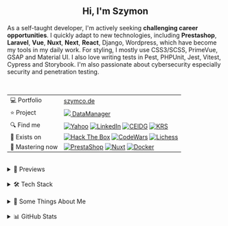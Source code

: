 <h2 align="center">
  Hi, I'm Szymon
</h2>

As a self-taught developer, I'm actively seeking **challenging career opportunities**. I quickly adapt to new technologies, including **Prestashop**, **Laravel**, **Vue**, **Nuxt**, **Next**, **React**, Django, Wordpress, which have become my tools in my daily work. For styling, I mostly use CSS3/SCSS, PrimeVue, GSAP and Material UI. I also love writing tests in Pest, PHPUnit, Jest, Vitest, Cypress and Storybook. I'm also passionate about cybersecurity especially security and penetration testing.



<br>

<table>
  <tr>
    <td>💻 Portfolio</td>
    <td><a href="https://szymco.de" target="_blank">szymco.de</a></td>
  </tr>
  <tr>
    <td>⭐ Project</td>
    <td>
      <a href="https://data-manager.atomic-it.org" target="_blank"><img src="https://github.com/SzymCode/SzymCode/assets/107359025/8454470d-3f70-484a-b12e-b902530cb9ba" height="12"> DataManager</a>
    </td>
  </tr>
  <tr>
    <td>🔍 Find me</td>
    <td>
      <a href="mailto:szymon.radomski@yahoo.com" target="_blank"><img src="https://img.shields.io/badge/Yahoo!-410093?logo=yahoo&logoColor=white" alt="Yahoo" /></a>
      <a href="https://www.linkedin.com/in/szymon-radomski/" target="_blank"><img src="https://img.shields.io/badge/LinkedIn-0A66C2?logo=linkedin&logoColor=white" alt="LinkedIn" /></a>
      <a href="https://aplikacja.ceidg.gov.pl/ceidg/ceidg.public.ui/SearchDetails.aspx?Id=177fdeed-09b6-45a4-b255-78fb8ea8db16" target="_blank"><img src="https://img.shields.io/badge/CEIDG-BB0A30" alt="CEIDG" /></a>
      <a href="https://wyszukiwarka-krs.ms.gov.pl/dane-szczegolowe-podmiotu;numerKRS=8956EYQf1XWH0%2FMfEQTuJA%3D%3D;typ=P" target="_blank"><img src="https://img.shields.io/badge/KRS-0052a5" alt="KRS" /></a>
    </td>
  </tr>
  <tr>
    <td>🚀 Exists on</td>
    <td>
      <a href="https://app.hackthebox.com/profile/2421667" target="_blank"><img src="https://img.shields.io/badge/HTB-111927?logo=hackthebox&logoColor=9FEF00" alt="Hack The Box" /></a>
      <a href="https://www.codewars.com/users/SzymCode" target="_blank"><img src="https://img.shields.io/badge/CodeWars-4%20KYU-1f5be7?logo=codewars&logoColor=white" alt="CodeWars" /></a>
      <a href="https://lichess.org/@/S1CChess" target="_blank"><img src="https://img.shields.io/badge/Lichess-000000?logo=lichess&logoColor=white" alt="Lichess" /></a>
    </td>
  </tr>
  <tr>
    <td>📘 Mastering now</td>
    <td>
      <a href="https://pl.prestashop.com/" target="_blank"><img src="https://img.shields.io/badge/PrestaShop-DF0067?logo=prestashop&logoColor=white" alt="PrestaShop" /></a>
      <a href="https://nuxt.com/" target="_blank"><img src="https://img.shields.io/badge/Nuxt-black?logo=nuxt&logoColor=00C58E" alt="Nuxt" /></a>
      <a href="https://www.docker.com/" target="_blank"><img src="https://img.shields.io/badge/Docker-2496ED?logo=docker&logoColor=white" alt="Docker" /></a>
    </td>
  </tr>
</table>


<br>



<details> <summary> 🔗 Previews </summary>
<br>
<table>
  <th>
    Project
  </th>  
  <th>
    Tech stack
  </th>
  <tr>
    <td>
      <a href="https://data-manager.atomic-it.org" target="_blank">
        DataManager
      </a>
    </td>
    <td>
      <a href="https://www.typescriptlang.org/" target="_blank"><img src="/img/technologies/logo/typescript.svg" height="25" width="25" alt="TypeScript" /></a>
      <a href="https://www.php.net/" target="_blank"><img src="/img/technologies/logo/php.svg" height="25" width="25" alt="PHP" /></a>
      <a href="https://laravel.com/" target="_blank"><img src="/img/technologies/logo/laravel.svg" height="25" width="25" alt="Laravel" /></a>
      <a href="https://nuxt.com/" target="_blank"><img src="/img/technologies/logo/typescript.svg" height="25" width="25" alt="Nuxt" /></a>
      <a href="https://vuejs.org/" target="_blank"><img src="/img/technologies/logo/vue.svg" height="25" width="25" alt="Vue" /></a>
      <a href="https://pinia.vuejs.org/" target="_blank"><img src="/img/technologies/logo/pinia.svg" height="25" width="25" alt="Pinia" /></a>
      <a href="https://primevue.org/" target="_blank"><img src="/img/technologies/logo/primevue.svg" height="25" width="25" alt="PrimeVue" /></a>
      <a href="https://www.chartjs.org/" target="_blank"><img src="/img/technologies/logo/chart-js.svg" height="25" width="25" alt="Chart.js" /></a>
      <a href="https://greensock.com/gsap/" target="_blank"><img src="/img/technologies/logo/gsap.svg" height="25" width="25" alt="GSAP" /></a>
      <a href="https://sass-lang.com/" target="_blank"><img src="/img/technologies/logo/sass.svg" height="25" width="25" alt="Sass" /></a>
      <a href="https://html.com/" target="_blank"><img src="/img/technologies/logo/html5.svg" height="25" width="25" alt="HTML5" /></a>
      <a href="https://www.docker.com/" target="_blank"><img src="/img/technologies/logo/docker.svg" height="25" width="25" alt="Docker" /></a>
      <a href="https://www.heroku.com/" target="_blank"><img src="/img/technologies/logo/heroku.svg" height="25" width="25" alt="Heroku" /></a>
      <a href="https://www.mysql.com/" target="_blank"><img src="/img/technologies/logo/mysql.svg" height="25" width="25" alt="MySQL" /></a>
      <a href="https://pestphp.com/" target="_blank"><img src="/img/technologies/logo/pest.svg" height="24" width="24" alt="PestPHP" /></a>
      <a href="https://vitest.dev/" target="_blank"><img src="/img/technologies/logo/vitest.svg" height="25" width="25" alt="Vitest" /></a>
      <a href="https://storybook.js.org/" target="_blank"><img src="/img/technologies/logo/storybook.svg" height="25" width="25" alt="Storybook" /></a>
      <a href="https://www.cypress.io/" target="_blank"><img src="/img/technologies/logo/cypress.svg" height="25" width="25" alt="Cypress" /></a>
      <a href="https://biomejs.dev/" target="_blank"><img src="/img/technologies/logo/biome.svg" height="25" width="25" alt="Biome" /></a>
      <a href="https://stylelint.io/" target="_blank"><img src="/img/technologies/logo/stylelint.svg" height="25" width="25" alt="Stylelint" /></a>
      <a href="https://github.com/features/actions" target="_blank"><img src="/img/technologies/logo/github.svg" height="25" width="25" alt="Github Actions" /></a>
      <a href="https://typicode.github.io/husky/" target="_blank"><img src="/img/technologies/logo/husky.svg" height="25" width="25" alt="Husky" /></a>
      <a href="https://sonarcloud.io/" target="_blank"><img src="/img/technologies/logo/sonarcloud.svg" height="25" width="25" alt="SonarCloud" /></a>
    </td>
  </tr>
  <tr>
    <td>
      <a href="https://atomic-it.org/" target="_blank">
        Atomic IT
      </a>
    </td>
    <td>
      <a href="https://www.typescriptlang.org/" target="_blank"><img src="/img/technologies/logo/typescript.svg" height="25" width="25" alt="TypeScript" /></a>
      <a href="https://hub.nuxt.com/" target="_blank"><img src="/img/technologies/logo/nuxthub.svg" height="25" width="25" alt="NuxtHub" /></a>
      <a href="https://nuxt.com/" target="_blank"><img src="/img/technologies/logo/nuxt.svg" height="25" width="25" alt="Nuxt" /></a>
      <a href="https://vuejs.org/" target="_blank"><img src="/img/technologies/logo/vue.svg" height="25" width="25" alt="Vue" /></a>
      <a href="https://primevue.org/" target="_blank"><img src="/img/technologies/logo/primevue.svg" height="25" width="25" alt="PrimeVue" /></a>
      <a href="https://www.chartjs.org/" target="_blank"><img src="/img/technologies/logo/chart-js.svg" height="25" width="25" alt="Chart.js" /></a>
      <a href="https://sass-lang.com/" target="_blank"><img src="/img/technologies/logo/sass.svg" height="25" width="25" alt="Sass" /></a>
      <a href="https://html.com/" target="_blank"><img src="/img/technologies/logo/html5.svg" height="25" width="25" alt="HTML5" /></a>
      <a href="https://www.docker.com/" target="_blank"><img src="/img/technologies/logo/docker.svg" height="25" width="25" alt="Docker" /></a>
      <a href="https://vitest.dev/" target="_blank"><img src="/img/technologies/logo/vitest.svg" height="25" width="25" alt="Vitest" /></a>
      <a href="https://github.com/features/actions" target="_blank"><img src="/img/technologies/logo/github.svg" height="25" width="25" alt="Github Actions" /></a>
      <a href="https://typicode.github.io/husky/" target="_blank"><img src="/img/technologies/logo/husky.svg" height="25" width="25" alt="Husky" /></a>
      <a href="https://stylelint.io/" target="_blank"><img src="/img/technologies/logo/stylelint.svg" height="25" width="25" alt="Stylelint" /></a>
      <a href="https://eslint.org/" target="_blank"><img src="/img/technologies/logo/eslint.svg" height="25" width="25" alt="ESLint" /></a>
      <a href="https://prettier.io/" target="_blank"><img src="/img/technologies/logo/prettier.svg" height="25" width="25" alt="Prettier" /></a>
    </td>
  </tr>
  <tr>
    <td>
      <a href="https://github.com/Atomic-IT/NuxtStarter" target="_blank">
        NuxtStarter
      </a>
    </td>
    <td>
      <a href="https://www.typescriptlang.org/" target="_blank"><img src="/img/technologies/logo/typescript.svg" height="25" width="25" alt="TypeScript" /></a>
      <a href="https://hub.nuxt.com/" target="_blank"><img src="/img/technologies/logo/nuxthub.svg" height="25" width="25" alt="NuxtHub" /></a>
      <a href="https://nuxt.com/" target="_blank"><img src="/img/technologies/logo/nuxt.svg" height="25" width="25" alt="Nuxt" /></a>
      <a href="https://vuejs.org/" target="_blank"><img src="/img/technologies/logo/vue.svg" height="25" width="25" alt="Vue" /></a>
      <a href="https://sass-lang.com/" target="_blank"><img src="/img/technologies/logo/sass.svg" height="25" width="25" alt="Sass" /></a>
      <a href="https://html.com/" target="_blank"><img src="/img/technologies/logo/html5.svg" height="25" width="25" alt="HTML5" /></a>
      <a href="https://www.docker.com/" target="_blank"><img src="/img/technologies/logo/docker.svg" height="25" width="25" alt="Docker" /></a>
      <a href="https://vitest.dev/" target="_blank"><img src="/img/technologies/logo/vitest.svg" height="25" width="25" alt="Vitest" /></a>
      <a href="https://github.com/features/actions" target="_blank"><img src="/img/technologies/logo/github.svg" height="25" width="25" alt="Github Actions" /></a>
      <a href="https://typicode.github.io/husky/" target="_blank"><img src="/img/technologies/logo/husky.svg" height="25" width="25" alt="Husky" /></a>
      <a href="https://stylelint.io/" target="_blank"><img src="/img/technologies/logo/stylelint.svg" height="25" width="25" alt="Stylelint" /></a>
      <a href="https://eslint.org/" target="_blank"><img src="/img/technologies/logo/eslint.svg" height="25" width="25" alt="ESLint" /></a>
      <a href="https://prettier.io/" target="_blank"><img src="/img/technologies/logo/prettier.svg" height="25" width="25" alt="Prettier" /></a>
    </td>
  </tr>
  <tr>
    <td>
      <a href="https://vue-charts-sc.vercel.app/" target="_blank">
        VueCharts
      </a>
    </td>
    <td>
      <a href="https://www.typescriptlang.org/" target="_blank"><img src="/img/technologies/logo/typescript.svg" height="25" width="25" alt="TypeScript" /></a>
      <a href="https://vuejs.org/" target="_blank"><img src="/img/technologies/logo/vue.svg" height="25" width="25" alt="Vue" /></a>
      <a href="https://primevue.org/" target="_blank"><img src="/img/technologies/logo/primevue.svg" height="25" width="25" alt="PrimeVue" /></a>
      <a href="https://www.chartjs.org/" target="_blank"><img src="/img/technologies/logo/chart-js.svg" height="25" width="25" alt="Chart.js" /></a>
      <a href="https://html.com/" target="_blank"><img src="/img/technologies/logo/html5.svg" height="25" width="25" alt="HTML5" /></a>
      <a href="https://www.w3.org/Style/CSS/Overview.en.html" target="_blank"><img src="/img/technologies/logo/css3.svg" height="25" width="25" alt="CSS3" /></a>
      <a href="https://vite.dev/" target="_blank"><img src="/img/technologies/logo/vite.svg" height="25" width="25" alt="Vite" /></a>
      <a href="https://prettier.io/" target="_blank"><img src="/img/technologies/logo/prettier.svg" height="25" width="25" alt="Prettier" /></a>
    </td>
  </tr>
  <tr>
    <td>
      <a href="https://github.com/SzymCode/RecruitmentTasks/tree/admin-panel" target="_blank">
        AdminPanel
      </a>
    </td>
    <td>
      <a href="https://www.typescriptlang.org/" target="_blank"><img src="/img/technologies/logo/typescript.svg" height="25" width="25" alt="TypeScript" /></a>
      <a href="https://www.php.net/" target="_blank"><img src="/img/technologies/logo/php.svg" height="25" width="25" alt="PHP" /></a>
      <a href="https://laravel.com/" target="_blank"><img src="/img/technologies/logo/laravel.svg" height="25" width="25" alt="Laravel" /></a>
      <a href="https://vuejs.org/" target="_blank"><img src="/img/technologies/logo/vue.svg" height="25" width="25" alt="Vue" /></a>
      <a href="https://getbootstrap.com/" target="_blank"><img src="/img/technologies/logo/bootstrap.svg" height="25" width="25" alt="Bootstrap" /></a>
      <a href="https://www.w3.org/Style/CSS/Overview.en.html" target="_blank"><img src="/img/technologies/logo/css3.svg" height="25" width="25" alt="CSS3" /></a>
      <a href="https://html.com/" target="_blank"><img src="/img/technologies/logo/html5.svg" height="25" width="25" alt="HTML5" /></a>
      <a href="https://www.docker.com/" target="_blank"><img src="/img/technologies/logo/docker.svg" height="25" width="25" alt="Docker" /></a>
      <a href="https://www.heroku.com/" target="_blank"><img src="/img/technologies/logo/heroku.svg" height="25" width="25" alt="Heroku" /></a>
      <a href="https://vite.dev/" target="_blank"><img src="/img/technologies/logo/vite.svg" height="25" width="25" alt="Vite" /></a>
      <a href="https://www.mysql.com/" target="_blank"><img src="/img/technologies/logo/mysql.svg" height="25" width="25" alt="MySQL" /></a>
      <a href="https://phpunit.de/" target="_blank"><img src="/img/technologies/logo/phpunit.svg" height="25" width="25" alt="PHPUnit" /></a>
      <a href="https://prettier.io/" target="_blank"><img src="/img/technologies/logo/prettier.svg" height="25" width="25" alt="Prettier" /></a>
    </td>
  </tr>
  <tr>
    <td>
      <a href="https://github.com/SzymCode/RecruitmentTasks/tree/linkhouse-blog" target="_blank">
        LinkhouseBlog
      </a>
    </td>
    <td>
      <a href="https://www.typescriptlang.org/" target="_blank"><img src="/img/technologies/logo/typescript.svg" height="25" width="25" alt="TypeScript" /></a>
      <a href="https://www.php.net/" target="_blank"><img src="/img/technologies/logo/php.svg" height="25" width="25" alt="PHP" /></a>
      <a href="https://laravel.com/" target="_blank"><img src="/img/technologies/logo/laravel.svg" height="25" width="25" alt="Laravel" /></a>
      <a href="https://vuejs.org/" target="_blank"><img src="/img/technologies/logo/vue.svg" height="25" width="25" alt="Vue" /></a>
      <a href="https://getbootstrap.com/" target="_blank"><img src="/img/technologies/logo/bootstrap.svg" height="25" width="25" alt="Bootstrap" /></a>
      <a href="https://www.w3.org/Style/CSS/Overview.en.html" target="_blank"><img src="/img/technologies/logo/css3.svg" height="25" width="25" alt="CSS3" /></a>
      <a href="https://html.com/" target="_blank"><img src="/img/technologies/logo/html5.svg" height="25" width="25" alt="HTML5" /></a>
      <a href="https://www.docker.com/" target="_blank"><img src="/img/technologies/logo/docker.svg" height="25" width="25" alt="Docker" /></a>
      <a href="https://www.heroku.com/" target="_blank"><img src="/img/technologies/logo/heroku.svg" height="25" width="25" alt="Heroku" /></a>
      <a href="https://vite.dev/" target="_blank"><img src="/img/technologies/logo/vite.svg" height="25" width="25" alt="Vite" /></a>
      <a href="https://www.mysql.com/" target="_blank"><img src="/img/technologies/logo/mysql.svg" height="25" width="25" alt="MySQL" /></a>
      <a href="https://pestphp.com/" target="_blank"><img src="/img/technologies/logo/pest.svg" height="25" width="25" alt="Pest" /></a>
      <a href="https://github.com/features/actions"><img src="/img/technologies/logo/github.svg" height="25" width="25" alt="Github Actions" /></a>
      <a href="https://typicode.github.io/husky/" target="_blank"><img src="/img/technologies/logo/husky.svg" height="25" width="25" alt="Husky" /></a>
      <a href="https://eslint.org/" target="_blank"><img src="/img/technologies/logo/eslint.svg" height="25" width="25" alt="ESLint" /></a>
      <a href="https://prettier.io/" target="_blank"><img src="/img/technologies/logo/prettier.svg" height="25" width="25" alt="Prettier" /></a>
    </td>
  </tr>
  <tr>
    <td>
      <a href="https://github.com/SzymCode/RecruitmentTasks/tree/article-system" target="_blank">
        ArticleSystem
      </a>
    </td>
    <td>
      <a href="https://www.javascript.com/" target="_blank"><img src="/img/technologies/logo/javascript.svg" height="25" width="25" alt="JavaScript" /></a>
      <a href="https://www.php.net/" target="_blank"><img src="/img/technologies/logo/php.svg" height="25" width="25" alt="PHP" /></a>
      <a href="https://laravel.com/" target="_blank"><img src="/img/technologies/logo/laravel.svg" height="25" width="25" alt="Laravel" /></a>
      <a href="https://vuejs.org/" target="_blank"><img src="/img/technologies/logo/vue.svg" height="25" width="25" alt="Vue" /></a>
      <a href="https://sass-lang.com/" target="_blank"><img src="/img/technologies/logo/sass.svg" height="25" width="25" alt="Sass" /></a>
      <a href="https://html.com/" target="_blank"><img src="/img/technologies/logo/html5.svg" height="25" width="25" alt="HTML5" /></a>
      <a href="https://www.heroku.com/" target="_blank"><img src="/img/technologies/logo/heroku.svg" height="25" width="25" alt="Heroku" /></a>
      <a href="https://vite.dev/" target="_blank"><img src="/img/technologies/logo/vite.svg" height="25" width="25" alt="Vite" /></a>
      <a href="https://www.mysql.com/" target="_blank"><img src="/img/technologies/logo/mysql.svg" height="25" width="25" alt="MySQL" /></a>
      <a href="https://pestphp.com/" target="_blank"><img src="/img/technologies/logo/pest.svg" height="25" width="25" alt="Pest" /></a>
      <a href="https://github.com/features/actions" target="_blank"><img src="/img/technologies/logo/github.svg" height="25" width="25" alt="Github Actions" /></a>
      <a href="https://typicode.github.io/husky/" target="_blank"><img src="/img/technologies/logo/husky.svg" height="25" width="25" alt="Husky" /></a>
      <a href="https://eslint.org/" target="_blank"><img src="/img/technologies/logo/eslint.svg" height="25" width="25" alt="ESLint" /></a>
      <a href="https://prettier.io/" target="_blank"><img src="/img/technologies/logo/prettier.svg" height="25" width="25" alt="Prettier" /></a>
    </td>
  </tr>
  <tr>
    <td>
      <a href="https://github.com/SzymCode/RecruitmentTasks/tree/tag-manager" target="_blank">
        TagManager
      </a>
    </td>
    <td>
      <a href="https://www.typescriptlang.org/" target="_blank"><img src="/img/technologies/logo/typescript.svg" height="25" width="25" alt="TypeScript" /></a>
      <a href="https://react.dev/" target="_blank"><img src="/img/technologies/logo/react.svg" height="25" width="25" alt="React" /></a>
      <a href="https://redux.js.org/" target="_blank"><img src="/img/technologies/logo/redux.svg" height="25" width="25" alt="Redux" /></a>
      <a href="https://html.com/" target="_blank"><img src="/img/technologies/logo/html5.svg" height="25" width="25" alt="HTML5" /></a>
      <a href="https://chakra-ui.com/" target="_blank"><img src="/img/technologies/logo/chakra-ui.svg" height="25" width="25" alt="Chakra UI" /></a>
      <a href="https://storybook.js.org/" target="_blank"><img src="/img/technologies/logo/storybook.svg" height="25" width="25" alt="Storybook" /></a>
      <a href="https://www.heroku.com/" target="_blank"><img src="/img/technologies/logo/heroku.svg" height="25" width="25" alt="Heroku" /></a>
      <a href="https://vite.dev/" target="_blank"><img src="/img/technologies/logo/vite.svg" height="25" width="25" alt="Vite" /></a>
      <a href="https://typicode.github.io/husky/" target="_blank"><img src="/img/technologies/logo/husky.svg" height="25" width="25" alt="Husky" /></a>
      <a href="https://eslint.org/" target="_blank"><img src="/img/technologies/logo/eslint.svg" height="25" width="25" alt="ESLint" /></a>
      <a href="https://prettier.io/" target="_blank"><img src="/img/technologies/logo/prettier.svg" height="25" width="25" alt="Prettier" /></a>
    </td>
  </tr>
  <tr>
    <td>
      <a href="https://www.szymco.de" target="_blank">
        Portfolio
      </a>
    </td>
    <td>
      <a href="https://www.typescriptlang.org/" target="_blank"><img src="/img/technologies/logo/typescript.svg" height="25" width="25" alt="TypeScript" /></a>
      <a href="https://nextjs.org/" target="_blank"><img src="/img/technologies/logo/next.svg" height="25" width="25" alt="Next" /></a>
      <a href="https://react.dev/" target="_blank"><img src="/img/technologies/logo/react.svg" height="25" width="25" alt="React" /></a>
      <a href="https://tailwindcss.com/" target="_blank"><img src="/img/technologies/logo/tailwind.svg" height="25" width="25" alt="Tailwind" /></a>
      <a href="https://html.com/" target="_blank"><img src="/img/technologies/logo/html5.svg" height="25" width="25" alt="HTML5" /></a>
      <a href="https://eslint.org/" target="_blank"><img src="/img/technologies/logo/eslint.svg" height="25" width="25" alt="ESLint" /></a>
      <a href="https://prettier.io/" target="_blank"><img src="/img/technologies/logo/prettier.svg" height="25" width="25" alt="Prettier" /></a>
    </td>
  </tr>
  <tr>
    <td>
      <a href="https://www.timeless-books.com" target="_blank">
        TimelessBooks
      </a>
    </td>
    <td>
      <a href="https://www.typescriptlang.org/" target="_blank"><img src="/img/technologies/logo/typescript.svg" height="25" width="25" alt="TypeScript" /></a>
      <a href="https://vuejs.org/" target="_blank"><img src="/img/technologies/logo/vue.svg" height="25" width="25" alt="Vue" /></a>
      <a href="https://primevue.org/" target="_blank"><img src="/img/technologies/logo/primevue.svg" height="25" width="25" alt="PrimeVue" /></a>
      <a href="https://html.com/" target="_blank"><img src="/img/technologies/logo/html5.svg" height="25" width="25" alt="HTML5" /></a>
      <a href="https://www.w3.org/Style/CSS/Overview.en.html" target="_blank"><img src="/img/technologies/logo/css3.svg" height="25" width="25" alt="CSS3" /></a>
      <a href="https://vite.dev/" target="_blank"><img src="/img/technologies/logo/vite.svg" height="25" width="25" alt="Vite" /></a>
      <a href="https://typicode.github.io/husky/" target="_blank"><img src="/img/technologies/logo/husky.svg" height="25" width="25" alt="Husky" /></a>
      <a href="https://eslint.org/" target="_blank"><img src="/img/technologies/logo/eslint.svg" height="25" width="25" alt="ESLint" /></a>
      <a href="https://prettier.io/" target="_blank"><img src="/img/technologies/logo/prettier.svg" height="25" width="25" alt="Prettier" /></a>
    </td>
  </tr>
  <tr>
    <td>
      <a href="https://www.giard-design.szymco.de" target="_blank">
        GiardDesign
      </a>
    </td>
    <td>
      <a href="https://www.javascript.com/" target="_blank"><img src="/img/technologies/logo/javascript.svg" height="25" width="25" alt="JavaScript" /></a>
      <a href="https://getbootstrap.com/" target="_blank"><img src="/img/technologies/logo/bootstrap.svg" height="25" width="25" alt="Bootstrap" /></a>
      <a href="https://tailwindcss.com/" target="_blank"><img src="/img/technologies/logo/tailwind.svg" height="25" width="25" alt="Tailwind" /></a>
      <a href="https://html.com/" target="_blank"><img src="/img/technologies/logo/html5.svg" height="25" width="25" alt="HTML5" /></a>
    </td>
  </tr>
  <tr>
    <td>
      <a href="https://www.la-mountains.szymco.de" target="_blank">
        LAMountains
      </a>
    </td>
    <td>
      <a href="https://www.javascript.com/" target="_blank"><img src="/img/technologies/logo/javascript.svg" height="25" width="25" alt="JavaScript" /></a>
      <a href="https://getbootstrap.com/" target="_blank"><img src="/img/technologies/logo/bootstrap.svg" height="25" width="25" alt="Bootstrap" /></a>
      <a href="https://www.w3.org/Style/CSS/Overview.en.html" target="_blank"><img src="/img/technologies/logo/css3.svg" height="25" width="25" alt="CSS3" /></a>
      <a href="https://html.com/" target="_blank"><img src="/img/technologies/logo/html5.svg" height="25" width="25" alt="HTML5" /></a>
    </td>
  </tr>
  <tr>
    <td>
      <a href="https://www.google-browser.szymco.de" target="_blank">
        GoogleBrowser
      </a>
    </td>
    <td>
      <a href="https://www.typescriptlang.org/" target="_blank"><img src="/img/technologies/logo/typescript.svg" height="25" width="25" alt="TypeScript" /></a>
      <a href="https://react.dev/" target="_blank"><img src="/img/technologies/logo/react.svg" height="25" width="25" alt="React" /></a>
      <a href="https://tailwindcss.com/" target="_blank"><img src="/img/technologies/logo/tailwind.svg" height="25" width="25" alt="Tailwind" /></a>
      <a href="https://html.com/" target="_blank"><img src="/img/technologies/logo/html5.svg" height="25" width="25" alt="HTML5" /></a>
    </td>
  </tr>
  <tr>
    <td>
      <a href="https://www.e-commerce.szymco.de" target="_blank">
        ECommerce
      </a>
    </td>
    <td>
      <a href="https://www.javascript.com/" target="_blank"><img src="/img/technologies/logo/javascript.svg" height="25" width="25" alt="JavaScript" /></a>
      <a href="https://nextjs.org/" target="_blank"><img src="/img/technologies/logo/next.svg" height="25" width="25" alt="Next" /></a>
      <a href="https://react.dev/" target="_blank"><img src="/img/technologies/logo/react.svg" height="25" width="25" alt="React" /></a>
      <a href="https://redux.js.org/" target="_blank"><img src="/img/technologies/logo/redux.svg" height="25" width="25" alt="Redux" /></a>
      <a href="https://tailwindcss.com/" target="_blank"><img src="/img/technologies/logo/tailwind.svg" height="25" width="25" alt="Tailwind" /></a>
      <a href="https://html.com/" target="_blank"><img src="/img/technologies/logo/html5.svg" height="25" width="25" alt="HTML5" /></a>
      <a href="https://strapi.io/" target="_blank"><img src="/img/technologies/logo/strapi.svg" height="25" width="25" alt="Strapi" /></a>
      <a href="https://eslint.org/" target="_blank"><img src="/img/technologies/logo/eslint.svg" height="25" width="25" alt="ESLint" /></a>
    </td>
  </tr>
  <tr>
    <td>
      <a href="https://github.com/SzymCode/DiscordClone" target="_blank">
        DiscordClone
      </a>
    </td>
    <td>
      <a href="https://www.javascript.com/" target="_blank"><img src="/img/technologies/logo/javascript.svg" height="25" width="25" alt="JavaScript" /></a>
      <a href="https://react.dev/" target="_blank"><img src="/img/technologies/logo/react.svg" height="25" width="25" alt="React" /></a>
      <a href="https://redux.js.org/" target="_blank"><img src="/img/technologies/logo/redux.svg" height="25" width="25" alt="Redux" /></a>
      <a href="https://tailwindcss.com/" target="_blank"><img src="/img/technologies/logo/tailwind.svg" height="25" width="25" alt="Tailwind" /></a>
      <a href="https://html.com/" target="_blank"><img src="/img/technologies/logo/html5.svg" height="25" width="25" alt="HTML5" /></a>
      <a href="https://firebase.google.com/" target="_blank"><img src="/img/technologies/logo/firebase.svg" height="25" width="25" alt="Firebase" /></a>
    </td>
  </tr>
  <tr>
    <td>
      <a href="https://github.com/SzymCode/RegistrationDjango" target="_blank">
        Registration
      </a>
    </td>
    <td>
      <a href="https://www.python.org/" target="_blank"><img src="/img/technologies/logo/python.svg" height="25" width="25" alt="Python" /></a>
      <a href="https://www.djangoproject.com/" target="_blank"><img src="/img/technologies/logo/django.svg" height="25" width="25" alt="Django" /></a>
      <a href="https://www.w3.org/Style/CSS/Overview.en.html" target="_blank"><img src="/img/technologies/logo/css3.svg" height="25" width="25" alt="CSS3" /></a>
      <a href="https://tailwindcss.com/" target="_blank"><img src="/img/technologies/logo/tailwind.svg" height="25" width="25" alt="Tailwind" /></a>
      <a href="https://html.com/" target="_blank"><img src="/img/technologies/logo/html5.svg" height="25" width="25" alt="HTML5" /></a>
      <a href="https://www.docker.com/" target="_blank"><img src="/img/technologies/logo/docker.svg" height="25" width="25" alt="Docker" /></a>
      <a href="https://www.heroku.com/" target="_blank"><img src="/img/technologies/logo/heroku.svg" height="25" width="25" alt="Heroku" /></a>
    </td>
  </tr>
  <tr>
    <td>
      <a href="https://www.rwd-navbar.szymco.de" target="_blank">
        RWD Navbar
      </a>
    </td>
    <td>
      <a href="https://www.javascript.com/" target="_blank"><img src="/img/technologies/logo/javascript.svg" height="25" width="25" alt="JavaScript" /></a>
      <a href="https://www.w3.org/Style/CSS/Overview.en.html" target="_blank"><img src="/img/technologies/logo/css3.svg" height="25" width="25" alt="CSS3" /></a>
      <a href="https://html.com/" target="_blank"><img src="/img/technologies/logo/html5.svg" height="25" width="25" alt="HTML5" /></a>
    </td>
  </tr>
  <tr>
    <td>
      <a href="https://www.rwd-footer.szymco.de" target="_blank">
        RWD Footer
      </a>
    </td>
    <td>
      <a href="https://www.w3.org/Style/CSS/Overview.en.html" target="_blank"><img src="/img/technologies/logo/css3.svg" height="25" width="25" alt="CSS3" /></a>
      <a href="https://html.com/" target="_blank"><img src="/img/technologies/logo/html5.svg" height="25" width="25" alt="HTML5" /></a>
    </td>
  </tr>
</table>

</details>    
<br>


<details> <summary> 🛠️ Tech Stack  </summary>

<br>
<table>
  <tr>
    <td>
      <b> Language </b>
    </td>
    <td>
      <a href="https://www.php.net/" target="_blank"><img src="/img/technologies/badge/php.svg" alt="PHP badge" /></a>
      <a href="https://www.typescriptlang.org/" target="_blank"><img src="/img/technologies/badge/typescript.svg" alt="TypeScript badge" /></a>
      <a href="https://www.javascript.com/" target="_blank"><img src="/img/technologies/badge/javascript.svg" alt="JavaScript badge" /></a>
      <a href="https://html.com/" target="_blank"><img src="/img/technologies/badge/html5.svg" alt="HTML5 badge" /></a>
      <a href="https://www.w3.org/Style/CSS/Overview.en.html" target="_blank"><img src="/img/technologies/badge/css3.svg" alt="CSS3 badge" /></a>
      <a href="https://www.python.org/" target="_blank"><img src="/img/technologies/badge/python.svg" alt="Python badge" /></a>
      <a href="https://www.gcode.org/" target="_blank"><img src="/img/technologies/badge/g-code.svg" alt="G-code badge" /></a>
      <a href="https://www.cplusplus.com/" target="_blank"><img src="/img/technologies/badge/c++.svg" alt="C++ badge" /></a>
      <a href="https://www.markdownguide.org/" target="_blank"><img src="/img/technologies/badge/markdown.svg" alt="MarkDown badge" /></a>
    </td>
  </tr>
  <tr>
    <td>
     <b> Main </b>
    </td>
    <td>
      <a href="https://www.prestashop.com/" target="_blank"><img src="/img/technologies/badge/prestashop.svg" alt="PrestaShop badge" /></a>
      <a href="https://laravel.com/" target="_blank"><img src="/img/technologies/badge/laravel.svg" alt="Laravel badge" /></a>
      <a href="https://nuxt.com/" target="_blank"><img src="/img/technologies/badge/nuxt.svg" alt="Nuxt badge" /></a>
      <a href="https://vuejs.org/" target="_blank"><img src="/img/technologies/badge/vue.svg" alt="Vue badge" /></a>
      <a href="https://sass-lang.com/" target="_blank"><img src="/img/technologies/badge/sass.svg" alt="Sass badge" /></a>
      <a href="https://www.chartjs.org/" target="_blank"><img src="/img/technologies/badge/chart-js.svg" alt="Chart.js badge" /></a>
      <a href="https://storybook.js.org/" target="_blank"><img src="/img/technologies/badge/storybook.svg" alt="Storybook badge" /></a>
      <a href="https://vitest.dev/" target="_blank"><img src="/img/technologies/badge/vitest.svg" alt="Vitest badge" /></a>
    </td>
  </tr>
  <tr>
    <td>
      Intermediate
    </td>
    <td>
      <a href="https://symfony.com/" target="_blank"><img src="/img/technologies/badge/symfony.svg" alt="Symfony badge" /></a>
      <a href="https://vite.dev/" target="_blank"><img src="/img/technologies/badge/vite.svg" alt="Vite badge" /></a>
      <a href="https://react.dev/" target="_blank"><img src="/img/technologies/badge/react.svg" alt="React badge" /></a>
      <a href="https://www.cypress.io/" target="_blank"><img src="/img/technologies/badge/cypress.svg" alt="Cypress badge" /></a>
      <a href="https://tailwindcss.com/" target="_blank"><img src="/img/technologies/badge/tailwind.svg" alt="Tailwind badge" /></a>
      <a href="https://getbootstrap.com/" target="_blank"><img src="/img/technologies/badge/bootstrap.svg" alt="Bootstrap badge" /></a>
      <a href="https://jquery.com/" target="_blank"><img src="/img/technologies/badge/jquery.svg" alt="jQuery badge" /></a>
      <a href="https://www.djangoproject.com/" target="_blank"><img src="/img/technologies/badge/django.svg" alt="Django badge" /></a>
    </td>
  </tr>
  <tr>
    <td>
      Have experienced
    </td>
    <td>
      <a href="https://nextjs.org/" target="_blank"><img src="/img/technologies/badge/next.svg" alt="Next badge" /></a>
      <a href="https://ui.shadcn.com/" target="_blank"><img src="/img/technologies/badge/shadcn.svg" alt="shadcn badge" /></a>
      <a href="https://jestjs.io/" target="_blank"><img src="/img/technologies/badge/jest.svg" alt="Jest badge" /></a>
      <a href="https://nestjs.com/" target="_blank"><img src="/img/technologies/badge/nest-js.svg" alt="Nest.js badge" /></a>
      <a href="https://chakra-ui.com/" target="_blank"><img src="/img/technologies/badge/chakra-ui.svg" alt="Chakra UI badge" /></a>
      <a href="https://quasar.dev/" target="_blank"><img src="/img/technologies/badge/quasar.svg" alt="Quasar badge" /></a>
      <a href="https://mui.com/" target="_blank"><img src="/img/technologies/badge/mui.svg" alt="Material UI badge" /></a>
      <a href="https://webpack.js.org/" target="_blank"><img src="/img/technologies/badge/webpack.svg" alt="Webpack badge" /></a>
      <a href="https://wordpress.org/" target="_blank"><img src="/img/technologies/badge/wordpress.svg" alt="WordPress badge" /></a>
    </td>
  </tr>
  <tr>
    <td>
      State Management
    </td>
    <td>
      <a href="https://nuxt.com/docs/4.x/api/composables/use-state" target="_blank"><img src="/img/technologies/badge/nuxt-use-state.svg" alt="Nuxt useState badge" /></a>
      <a href="https://nuxt.com/docs/4.x/api/composables/use-cookie" target="_blank"><img src="/img/technologies/badge/nuxt-use-cookie.svg" alt="Nuxt useCookie badge" /></a>
      <a href="https://pinia.vuejs.org/" target="_blank"><img src="/img/technologies/badge/pinia.svg" alt="Pinia badge" /></a>
      <a href="https://react.dev/reference/react/useState" target="_blank"><img src="/img/technologies/badge/react-use-state.svg" alt="React useState badge" /></a>
      <a href="https://redux.js.org/" target="_blank"><img src="/img/technologies/badge/redux.svg" alt="Redux badge" /></a>
      <a href="https://developer.mozilla.org/en-US/docs/Web/API/Window/localStorage" target="_blank"><img src="/img/technologies/badge/local-storage.svg" alt="localStorage badge" /></a>
      <a href="https://developer.mozilla.org/en-US/docs/Web/API/Window/sessionStorage" target="_blank"><img src="/img/technologies/badge/session-storage.svg" alt="sessionStorage badge" /></a>
    </td>
  </tr>
  <tr>
    <td>
      Database
    </td>
    <td>
      <a href="https://www.mysql.com/" target="_blank"><img src="/img/technologies/badge/mysql.svg" alt="MySQL badge" /></a>
      <a href="https://mariadb.org/" target="_blank"><img src="/img/technologies/badge/mariadb.svg" alt="MariaDB badge" /></a>
      <a href="https://www.sqlite.org/index.html" target="_blank"><img src="/img/technologies/badge/sqlite.svg" alt="SQLite badge" /></a>
      <a href="https://www.postgresql.org/" target="_blank"><img src="/img/technologies/badge/postgresql.svg" alt="PostgreSQL badge" /></a>
      <a href="https://redis.io/" target="_blank"><img src="/img/technologies/badge/redis.svg" alt="Redis badge" /></a>
    </td>
  </tr>
  <tr>
    <td>
      IDE
    </td>
    <td>
      <a href="https://www.jetbrains.com/phpstorm/" target="_blank"><img src="/img/technologies/badge/phpstorm.svg" alt="PhpStorm badge" /></a>
      <a href="https://code.visualstudio.com/" target="_blank"><img src="/img/technologies/badge/vs-code.svg" alt="Visual Studio Code badge" /></a>
      <a href="https://www.jetbrains.com/pycharm/" target="_blank"><img src="/img/technologies/badge/pycharm.svg" alt="PyCharm badge" /></a>
      <a href="https://jupyter.org/" target="_blank"><img src="/img/technologies/badge/jupyter.svg" alt="Jupyter badge" /></a>
    </td>
  </tr>
  <tr>
    <td>
      Tool
    </td>
    <td>
      <a href="https://git-scm.com/" target="_blank"><img src="/img/technologies/badge/git.svg" alt="Git badge" /></a>
      <a href="https://www.docker.com/" target="_blank"><img src="/img/technologies/badge/docker.svg" alt="Docker badge" /></a>
      <a href="https://neovim.io/" target="_blank"><img src="/img/technologies/badge/neovim.svg" alt="Neovim badge" /></a>
      <a href="https://nano-editor.org/" target="_blank"><img src="/img/technologies/badge/nano.svg" alt="Nano badge" /></a>
      <a href="https://www.apachefriends.org/" target="_blank"><img src="/img/technologies/badge/xampp.svg" alt="XAMPP badge" /></a>
      <a href="https://filezilla-project.org/" target="_blank"><img src="/img/technologies/badge/filezilla.svg" alt="FileZilla badge" /></a>
      <a href="https://www.figma.com/" target="_blank"><img src="/img/technologies/badge/figma.svg" alt="Figma badge" /></a>
      <a href="https://www.postman.com/" target="_blank"><img src="/img/technologies/badge/postman.svg" alt="Postman badge" /></a>
    </td>
  </tr>
  <tr>
    <td>
      Terminal
    </td>
    <td>
      <a href="https://sw.kovidgoyal.net/kitty/" target="_blank"><img src="/img/technologies/badge/kitty.svg" alt="Kitty badge" /></a>
      <a href="https://fishshell.com/" target="_blank"><img src="/img/technologies/badge/fish.svg" alt="Fish badge" /></a>
      <a href="https://zsh.sourceforge.io/" target="_blank"><img src="/img/technologies/badge/zsh.svg" alt="Zsh badge" /></a>
      <a href="https://www.gnu.org/software/bash/" target="_blank"><img src="/img/technologies/badge/bash.svg" alt="Bash badge" /></a>
      <a href="https://learn.microsoft.com/en-us/powershell/" target="_blank"><img src="/img/technologies/badge/powershell.svg" alt="PowerShell badge" /></a>
    </td>
  </tr>
  <tr>
    <td>
      Package Manager
    </td>
    <td>
      <a href="https://getcomposer.org/" target="_blank"><img src="/img/technologies/badge/composer.svg" alt="Composer badge" /></a>
      <a href="https://pnpm.io/" target="_blank"><img src="/img/technologies/badge/pnpm.svg" alt="pnpm badge" /></a>
      <a href="https://yarnpkg.com/" target="_blank"><img src="/img/technologies/badge/yarn.svg" alt="Yarn badge" /></a>
      <a href="https://aur.archlinux.org/" target="_blank"><img src="/img/technologies/badge/aur.svg" alt="AUR badge" /></a>
      <a href="https://github.com/Jguer/yay" target="_blank"><img src="/img/technologies/badge/yay.svg" alt="YAY badge" /></a>
      <a href="https://archlinux.org/packages/core/x86_64/pacman/" target="_blank"><img src="/img/technologies/badge/pacman.svg" alt="Pacman badge" /></a>
      <a href="https://archlinux.org/packages/extra/x86_64/pamac-manager/" target="_blank"><img src="/img/technologies/badge/pamac.svg" alt="Pacman badge" /></a>
      <a href="https://snapcraft.io/" target="_blank"><img src="/img/technologies/badge/snapcraft.svg" alt="Snapcraft badge" /></a>
    </td>
  </tr>
  <tr>
    <td>
      CI/CD
    </td>
    <td>
      <a href="https://docs.github.com/en/actions" target="_blank"><img src="/img/technologies/badge/github-actions.svg" alt="Github Actions badge" /></a>
      <a href="https://typicode.github.io/husky/#/" target="_blank"><img src="/img/technologies/badge/husky.svg" alt="Husky badge" /></a>
      <a href="https://support.atlassian.com/bitbucket-cloud/docs/get-started-with-bitbucket-pipelines/" target="_blank"><img src="/img/technologies/badge/bitbucket.svg" alt="Bitbucket badge" /></a>
    </td>
  </tr>
  <tr>
    <td>
      Project Management
    </td>
    <td>
      <a href="https://docs.github.com/en/issues/organizing-your-work-with-project-boards" target="_blank"><img src="/img/technologies/badge/github-projects.svg" alt="Github Projects badge" /></a>
      <a href="https://asana.com/" target="_blank"><img src="/img/technologies/badge/asana.svg" alt="Asana badge" /></a>
      <a href="https://www.atlassian.com/software/jira" target="_blank"><img src="/img/technologies/badge/jira.svg" alt="Jira badge" /></a>
      <a href="https://trello.com/" target="_blank"><img src="/img/technologies/badge/trello.svg" alt="Trello badge" /></a>
    </td>
  </tr>
  <tr>
    <td>
      Deployment
    </td>
    <td>
      <a href="https://pages.github.com/" target="_blank"><img src="/img/technologies/badge/github-pages.svg" alt="GitHub Pages badge" /></a>
      <a href="https://www.cloudflare.com/" target="_blank"><img src="/img/technologies/badge/cloudflare.svg" alt="Cloudflare badge" /></a>
      <a href="https://www.heroku.com/" target="_blank"><img src="/img/technologies/badge/heroku.svg" alt="Heroku badge" /></a>
      <a href="https://vercel.com/" target="_blank"><img src="/img/technologies/badge/vercel.svg" alt="Vercel badge" /></a>
      <a href="https://hub.nuxt.com/" target="_blank"><img src="/img/technologies/badge/nuxthub.svg" alt="NuxtHub badge" /></a>
      <a href="https://www.netlify.com/" target="_blank"><img src="/img/technologies/badge/netlify.svg" alt="Netlify badge" /></a>
    </td>
  </tr>
  <tr>
    <td>
      Code Maintenance
    </td>
    <td>
      <a href="https://biomejs.dev/" target="_blank"><img src="/img/technologies/badge/biome.svg" alt="Biome badge" /></a>
      <a href="https://pint.dev/" target="_blank"><img src="/img/technologies/badge/pint.svg" alt="Pint badge" /></a>
      <a href="https://www.typescriptlang.org/" target="_blank"><img src="/img/technologies/badge/tsc.svg" alt="TSC badge" /></a>
      <a href="https://eslint.org/" target="_blank"><img src="/img/technologies/badge/eslint.svg" alt="ESLint badge" /></a>
      <a href="https://stylelint.io/" target="_blank"><img src="/img/technologies/badge/stylelint.svg" alt="Stylelint badge" /></a>
      <a href="https://prettier.io/" target="_blank"><img src="/img/technologies/badge/prettier.svg" alt="Prettier badge" /></a>
      <a href="https://sentry.io/" target="_blank"><img src="/img/technologies/badge/sentry.svg" alt="Sentry badge" /></a>
    </td>
  </tr>
  <tr>
    <td>
      OS
    </td>
    <td>
      <a href="https://archlinux.org/" target="_blank"><img src="/img/technologies/badge/arch.svg" alt="Arch badge" /></a>
      <a href="https://cachyos.org/" target="_blank"><img src="/img/technologies/badge/cachyos.svg" alt="CachyOS badge" /></a>
      <a href="https://blackarch.org/" target="_blank"><img src="/img/technologies/badge/blackarch.svg" alt="BlackArch badge" /></a>
      <a href="https://manjaro.org/" target="_blank"><img src="/img/technologies/badge/manjaro.svg" alt="Manjaro badge" /></a>
      <a href="https://garudalinux.org/" target="_blank"><img src="/img/technologies/badge/garuda.svg" alt="Garuda badge" /></a>
      <a href="https://kubuntu.org/" target="_blank"><img src="/img/technologies/badge/kubuntu.svg" alt="Kubuntu badge" /></a>
      <a href="https://ubuntu.com/" target="_blank"><img src="/img/technologies/badge/ubuntu.svg" alt="Ubuntu badge" /></a>
      <a href="https://www.microsoft.com/en-us/windows" target="_blank"><img src="/img/technologies/badge/windows.svg" alt="Windows badge" /></a>
    </td>
  </tr>
  <tr>
    <td>
      Desktop Environment
    </td>
    <td>
      <a href="https://hyprland.org/" target="_blank"><img src="/img/technologies/badge/hyprland.svg" alt="Hyprland badge" /></a>
      <a href="https://kde.org/" target="_blank"><img src="/img/technologies/badge/kde-plasma.svg" alt="KDE Plasma badge" /></a>
      <a href="https://xfce.org/" target="_blank"><img src="/img/technologies/badge/xfce.svg" alt="XFCE badge" /></a>
      <a href="https://www.gnome.org/" target="_blank"><img src="/img/technologies/badge/gnome.svg" alt="Gnome badge" /></a>
    </td>
  </tr>
  <tr>
    <td>
      Virtualization
    </td>
    <td>
      <a href="https://apps.gnome.org/Boxes/" target="_blank"><img src="/img/technologies/badge/boxes.svg" alt="Boxes badge" /></a>
      <a href="https://www.virtualbox.org/" target="_blank"><img src="/img/technologies/badge/virtualbox.svg" alt="VirtualBox badge" /></a>
      <a href="https://www.vmware.com/" target="_blank"><img src="/img/technologies/badge/vmware.svg" alt="VMware badge" /></a>
      <a href="https://learn.microsoft.com/en-us/virtualization/hyper-v-on-windows/about/" target="_blank"><img src="/img/technologies/badge/hyper-v.svg" alt="Hyper-V badge" /></a>
    </td>
  </tr>
</table>


</details>
<br>

<details><summary> 💬 Some Things About Me  </summary> 
<br>

* :electron: My favourite workspace setup is [CachyOS](https://cachyos.org/) with [Hyprland](https://hyprland.org/) and [HyDe](https://github.com/HyDE-Project/HyDE) dotfiles
* 🤖 Previosly worked as a CNC programmer & machinist - still enjoy it as a 3018 owner
* 📓 I'm gaining knowledge mainly from documentation, forums, collegues and my personal experience
* ♟️ My favourite openings in chess are the Scotch Game, Stafford and King's gambits, also love Atomic Chess - [play with me](https://lichess.org/@/S1CChess)
* 🧠 Rubik's Cube CFOP sub 20 & Blindfold Old Pochmann 5 min with memorize
* 📚 Books that have impacted me listed here: [TimelessBooks](https://www.timeless-books.com/)
* 🏆 Few favourite quotes:
  - *"This man of little learning grows old like an ox; only his flesh grows but not his wisdom."* ~ Siddhartha Gautama
  - *"He who has a why to live can bear almost any how."* ~ Friedrich Nietzsche
  - *"Fear has never reached the highest goal."* ~ Bô Yin Râ
  - *"Don't wish it was easier. Wish you were better."* ~ Jim Rohn

</details>
<br>


<details><summary> 📊 GitHub Stats  </summary> 
<br>

![Profile Details](http://github-profile-summary-cards.vercel.app/api/cards/profile-details?username=SzymCode&theme=transparent)
![Productive Time](http://github-profile-summary-cards.vercel.app/api/cards/productive-time?username=SzymCode&theme=transparent&utcOffset=+1)

</details>  
